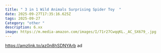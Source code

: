 ```yaml
---
title: " 3 in 1 Wild Animals Surprising Spider Toy  "
date: 2025-09-27T17:35:16.625Z
tags: 2025-09-27
Category: "other "
description: 6.xx
image: https://m.media-amazon.com/images/I/71r27CwqqKL._AC_SX679_.jpg
---
```

https://amzlink.to/az0n8hSDNYArb  ad